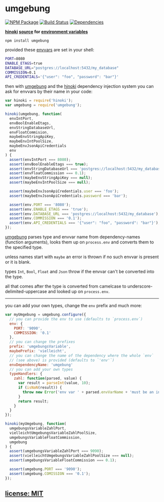 # umgebung

[![NPM Package](https://img.shields.io/npm/v/umgebung.svg?style=flat)](https://www.npmjs.org/package/umgebung)
[![Build Status](https://travis-ci.org/snd/umgebung.svg?branch=master)](https://travis-ci.org/snd/umgebung/branches)
[![Dependencies](https://david-dm.org/snd/umgebung.svg)](https://david-dm.org/snd/umgebung)

<!--
reads environment variables from strings that describe them.
strings like `envIntPort`, `envBoolEnableEtags,
  envStringDatabaseUrl,
-->

**[hinoki](https://github.com/snd/hinoki)
[source](https://github.com/snd/hinoki#sources-and-factories)
for [environment variables](http://12factor.net/config)**

<!--
umgebung is used by [fragments](https://github.com/snd/fragments).
-->

```
npm install umgebung
```

<!--
`umgebung` is a [hinoki](https://github.com/snd/hinoki) source.
(if you don't know what that means read this).

a source is simply a function that takes a name and returns a factory.
a factory 
-->

provided these [envvars](.env) are set in your shell:

``` bash
PORT=8080
ENABLE_ETAGS=true
DATABASE_URL="postgres://localhost:5432/my_database"
COMMISSION=0.1
API_CREDENTIALS='{"user": "foo", "password": "bar"}'
```

then with [umgebung](https://github.com/snd/umgebung) and the
[hinoki](https://github.com/snd/hinoki) dependency injection system you can
ask for envvars by their name in your code:

``` javascript
var hinoki = require('hinoki');
var umgebung = require('umgebung');

hinoki(umgebung, function(
  envIntPort,
  envBoolEnableEtags,
  envStringDatabaseUrl,
  envFloatCommision,
  maybeEnvStringApiKey,
  maybeEnvIntPoolSize,
  maybeEnvJsonApiCredentials
  env
) {
  assert(envIntPort === 8080);
  assert(envBoolEnableEtags === true);
  assert(envStringDatabaseUrl === 'postgres://localhost:5432/my_database');
  assert(envFloatCommission === 0.1);
  assert(maybeEnvStringApiKey === null);
  assert(maybeEnvIntPoolSize === null);

  assert(maybeEnvJsonApiCredentials.user === 'foo');
  assert(maybeEnvJsonApiCredentials.password === 'bar');

  assert(env.PORT === '8080');
  assert(env.ENABLE_ETAGS === 'true');
  assert(env.DATABASE_URL === 'postgres://localhost:5432/my_database');
  assert(env.COMMISSION === '0.1');
  assert(env.API_CREDENTIALS === '{"user": "foo", "password": "bar"}');
});
```

<!--
you get the idea:
-->

[umgebung](https://github.com/snd/umgebung) parses
type and envvar name from dependency-names (function arguments), looks them up on `process.env`
and converts them to the specified type.

unless names start with `maybe` an error is thrown if no such envvar is
present or it is blank.

types `Int`, `Bool`, `Float` and `Json` throw if the envvar
can't be converted into the type.

all that comes after the type is converted from camelcase to underscore-delimited-uppercase
and looked up on `process.env`.

---

you can add your own types, change the `env` prefix and much more:

``` javascript
var myUmgebung = umgebung.configure({
  // you can provide the env to use (defaults to `process.env`)
  env: {
    PORT: '9090',
    COMMISSION: '0.1'
  },
  // you can change the prefixes
  prefix: 'umgebungsVariable',
  maybePrefix: 'vielleicht',
  // you can change the name of the dependency where the whole `env`
  // (see above) is provided (defaults to `'env'`)
  envDependencyName: 'umgebung'
  // you can add your own types
  typeHandlers: {
    zahl: function(parsed, value) {
      var result = parseInt(value, 10);
      if (isNaN(result)) {
        throw new Error('env var ' + parsed.envVarName + 'must be an integer');
      }
      return result;
    }
  }
});

hinoki(myUmgebung, function(
  umgebungsVariableZahlPort,
  vielleichtUmgebungsVariableZahlPoolSize,
  umgebungsVariableFloatCommission,
  umgebung
) {
  assert(umgebungsVariableZahlPort === 9090);
  assert(vielleichtUmgebungsVariableZahlPoolSize === null);
  assert(umgebungsVariableFloatCommission === 0.1);

  assert(umgebung.PORT === '9090');
  assert(umgebung.COMISSION === '0.1');
});
```

## [license: MIT](LICENSE)
